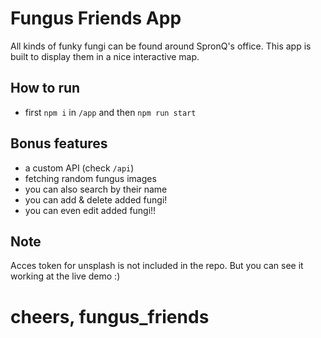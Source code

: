 # Fungus Friends App
All kinds of funky fungi can be found around SpronQ's office.
This app is built to display them in a nice interactive map.

## How to run
 - first `npm i` in `/app` and then `npm run start`

## Bonus features
 - a custom API (check `/api`)
 - fetching random fungus images
 - you can also search by their name
 - you can add & delete added fungi!
 - you can even edit added fungi!!

## Note
Acces token for unsplash is not included in the repo.
But you can see it working at the live demo :)

# cheers, fungus_friends